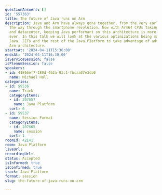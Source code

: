 ```yaml
---
questionAnswers: []
id: '557363'
title: The future of Java runs on Arm
description: Java and Arm have always gone together, from the very early days all
  the way through the smartphone revolution. Now with Arm64 CPUs taking over the cloud
  and datacenter, keeping Java performant on this architecture is more important than
  ever. In this talk we will look at the various optimizations being made to Core
  Java, JITs and the rest of the Java Platform to take advantage of advances in the
  Arm architecture.
startsAt: '2024-04-11T15:30:00'
endsAt: '2024-04-11T16:30:00'
isServiceSession: false
isPlenumSession: false
speakers:
- id: 41866ef7-180d-462a-93c1-fbcaa07e3db0
  name: Michael Hall
categories:
- id: 59536
  name: Track
  categoryItems:
  - id: 207657
    name: Java Platform
  sort: 0
- id: 59537
  name: Session Format
  categoryItems:
  - id: 207665
    name: session
  sort: 1
roomId: 42141
room: Java Platform
liveUrl: 
recordingUrl: 
status: Accepted
isInformed: true
isConfirmed: true
track: Java Platform
format: session
slug: the-future-of-java-runs-on-arm

---
```

